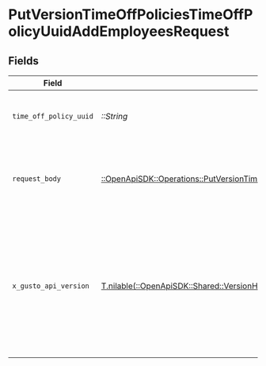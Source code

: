 # PutVersionTimeOffPoliciesTimeOffPolicyUuidAddEmployeesRequest


## Fields

| Field                                                                                                                                                                                                                        | Type                                                                                                                                                                                                                         | Required                                                                                                                                                                                                                     | Description                                                                                                                                                                                                                  |
| ---------------------------------------------------------------------------------------------------------------------------------------------------------------------------------------------------------------------------- | ---------------------------------------------------------------------------------------------------------------------------------------------------------------------------------------------------------------------------- | ---------------------------------------------------------------------------------------------------------------------------------------------------------------------------------------------------------------------------- | ---------------------------------------------------------------------------------------------------------------------------------------------------------------------------------------------------------------------------- |
| `time_off_policy_uuid`                                                                                                                                                                                                       | *::String*                                                                                                                                                                                                                   | :heavy_check_mark:                                                                                                                                                                                                           | The UUID of the company time off policy                                                                                                                                                                                      |
| `request_body`                                                                                                                                                                                                               | [::OpenApiSDK::Operations::PutVersionTimeOffPoliciesTimeOffPolicyUuidAddEmployeesRequestBody](../../models/operations/putversiontimeoffpoliciestimeoffpolicyuuidaddemployeesrequestbody.md)                                  | :heavy_check_mark:                                                                                                                                                                                                           | A list of employee objects containing the employee uuid                                                                                                                                                                      |
| `x_gusto_api_version`                                                                                                                                                                                                        | [T.nilable(::OpenApiSDK::Shared::VersionHeader)](../../models/shared/versionheader.md)                                                                                                                                       | :heavy_minus_sign:                                                                                                                                                                                                           | Determines the date-based API version associated with your API call. If none is provided, your application's [minimum API version](https://docs.gusto.com/embedded-payroll/docs/api-versioning#minimum-api-version) is used. |